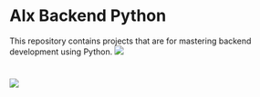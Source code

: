 # Alx Backend Python
This repository contains projects that are for mastering backend development using Python.
![](https://encrypted-tbn0.gstatic.com/images?q=tbn:ANd9GcSGhadhxEM7auJ-XfAB-grlW0tyWsvqEM9xqN5ereP8r4MTOuJjhsT5Bx2-8KX2BBXcqR0&usqp=CAU)
#
![](https://encrypted-tbn0.gstatic.com/images?q=tbn:ANd9GcQsNqSmo4X5n3b06rEwNg6TR-lqV82wAckZHURlAd0_2ubt51XESLfzr7q2t7NnY8byOyQ&usqp=CAU)